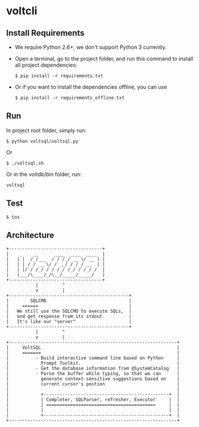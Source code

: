 voltcli
=======

Install Requirements
----------------

- We require Python 2.6+, we don't support Python 3 currently.

- Open a terminal, go to the project folder, and run this command to install all project dependencies:

    ```
    $ pip install -r requirements.txt
    ```
    
- Or if you want to install the dependencies offline, you can use

    ```
    $ pip install -r requirements_offline.txt
    ```
      
Run
---
In project root folder, simply run:
```
$ python voltsql/voltsql.py
```

Or
```
$ ./voltsql.sh
```
Or in the voltdb/bin folder, run:
```
voltsql
```

Test
----
```
$ tox
```

Architecture
------------
```text
+-----------------------------------+
|    _    __      ____  ____  ____  |	
|   | |  / /___  / / /_/ __ \/ __ ) |
|   | | / / __ \/ / __/ / / / __  | |
|   | |/ / /_/ / / /_/ /_/ / /_/ /  |
|   |___/\____/_/\__/_____/_____/   |
+-----------------------------------+
           |         ^
           v         | 
+---------------------------------------------+ 
|        SQLCMD                               |
|     ======	                              |
|   We still use the SQLCMD to execute SQLs,  |
|   and get response from its stdout.         |
|   It's like our "server"                    |
+---------------------------------------------+
           |         ^
           v         |
+---------------------------------------------------------------+
|     VoltSQL                                                   |
|     =======                                                   |
|          - Build interactive command line based on Python     |
|            Prompt Toolkit.                                    |
|          - Get the database information from @SystemCatalog   |
|          - Parse the buffer while typing, so that we can      |
|            generate context-sensitive suggestions based on    |
|            current cursor's postion                           |
|                                                               |
|            +-----------------------------------------------+  |
|            | Completer, SQLParser, refresher, Executor     |  |
|            | =========================================     |  |
|            |                                               |  |
|            +-----------------------------------------------+  |
+---------------------------------------------------------------+
```
